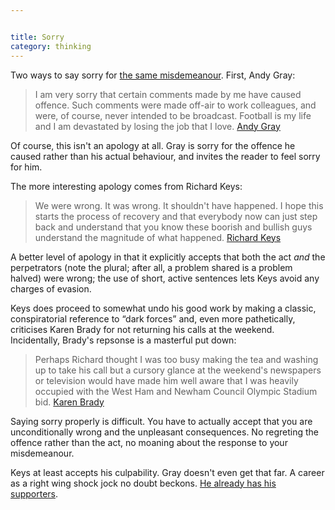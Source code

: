 ```yaml
---


title: Sorry
category: thinking
---
```


Two ways to say sorry for [the same misdemeanour](https://www.youtube.com/watch?v=0iwTAKdDr_c). First, Andy Gray:

> I am very sorry that certain comments made by me have caused offence. Such comments were made off-air to work colleagues, and were, of course, never intended to be broadcast. Football is my life and I am devastated by losing the job that I love. [Andy Gray](https://m.guardian.co.uk/ms/p/gnm/op/sLzkqV8083ln5iLRAfqL-dQ/view.m?id=15&gid=football/2011/jan/26/richard-keys-resigns-sky-sports-sexism&cat=sport)

Of course, this isn't an apology at all. Gray is sorry for the offence he caused rather than his actual behaviour, and invites the reader to feel sorry for him.

The more interesting apology comes from Richard Keys:

> We were wrong. It was wrong. It shouldn't have happened. I hope this starts the process of recovery and that everybody now can just step back and understand that you know these boorish and bullish guys understand the magnitude of what happened. [Richard Keys](https://m.guardian.co.uk/ms/p/gnm/op/sLzkqV8083ln5iLRAfqL-dQ/view.m?id=15&gid=football/2011/jan/26/richard-keys-resigns-sky-sports-sexism&cat=sport)

A better level of apology in that it explicitly accepts that both the act _and_ the perpetrators (note the plural; after all, a problem shared is a problem halved) were wrong; the use of short, active sentences lets Keys avoid any charges of evasion.

Keys does proceed to somewhat undo his good work by making a classic, conspiratorial reference to “dark forces” and, even more pathetically, criticises Karen Brady for not returning his calls at the weekend. Incidentally, Brady's repsonse is a masterful put down:

> Perhaps Richard thought I was too busy making the tea and washing up to take his call but a cursory glance at the weekend's newspapers or television would have made him well aware that I was heavily occupied with the West Ham and Newham Council Olympic Stadium bid. [Karen Brady](https://m.guardian.co.uk/ms/p/gnm/op/sLzkqV8083ln5iLRAfqL-dQ/view.m?id=15&gid=football/2011/jan/26/richard-keys-resigns-sky-sports-sexism&cat=sport)

Saying sorry properly is difficult. You have to actually accept that you are unconditionally wrong and the unpleasant consequences. No regreting the offence rather than the act, no moaning about the response to your misdemeanour.

Keys at least accepts his culpability. Gray doesn't even get that far. A career as a right wing shock jock no doubt beckons. [He already has his supporters](https://www.bbc.co.uk/news/uk-politics-12288772).
